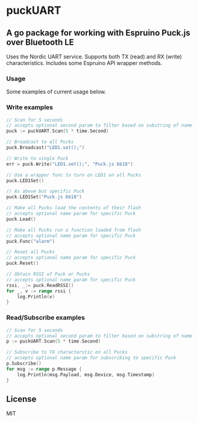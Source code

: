 # puckUART

## A go package for working with Espruino Puck.js over Bluetooth LE

Uses the Nordic UART service. Supports both TX (read) and RX (write) characteristics. Includes some Espruino API wrapper methods.

### Usage

Some examples of current usage below.

### Write examples

```go
// Scan for 5 seconds
// accepts optional second param to filter based on substring of name
puck := puckUART.Scan(5 * time.Second)

// Broadcast to all Pucks
puck.Broadcast("LED1.set();")

// Write to single Puck
err = puck.Write("LED1.set();", "Puck.js bb18")

// Use a wrapper func to turn on LED1 on all Pucks
puck.LED1Set()

// As above but specific Puck
puck.LED1Set("Puck.js bb18")

// Make all Pucks load the contents of their flash
// accepts optional name param for specific Puck
puck.Load()

// Make all Pucks run a function loaded from flash
// accepts optional name param for specific Puck
puck.Func("alarm")

// Reset all Pucks
// accepts optional name param for specific Puck
puck.Reset()

// Obtain RSSI of Puck or Pucks
// accepts optional name param for specific Puck
rssi, _:= puck.ReadRSSI()
for _, v := range rssi {
	log.Println(v)
}
```

### Read/Subscribe examples
```go
// Scan for 5 seconds
// accepts optional second param to filter based on substring of name
p := puckUART.Scan(5 * time.Second)

// Subscribe to TX characterstic on all Pucks 
// accepts optional name param for subscribing to specific Puck
p.Subscribe()
for msg := range p.Message {
	log.Println(msg.Payload, msg.Device, msg.Timestamp)
}
```

## License

MIT
